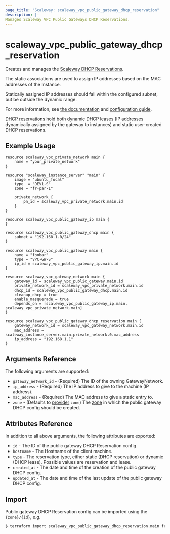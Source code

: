 ```yaml
---
page_title: "Scaleway: scaleway_vpc_public_gateway_dhcp_reservation"
description: |-
Manages Scaleway VPC Public Gateways DHCP Reservations.
---
```


# scaleway_vpc_public_gateway_dhcp_reservation

Creates and manages the [Scaleway DHCP Reservations](https://www.scaleway.com/en/docs/network/vpc/concepts/#dhcp).

The static associations are used to assign IP addresses based on the MAC addresses of the Instance.

Statically assigned IP addresses should fall within the configured subnet, but be outside the dynamic range.

For more information, see [the documentation](https://developers.scaleway.com/en/products/vpc-gw/api/v1/#dhcp-c05544) and [configuration guide](https://www.scaleway.com/en/docs/network/vpc/how-to/configure-a-public-gateway/#how-to-review-and-configure-dhcp).

[DHCP reservations](https://developers.scaleway.com/en/products/vpc-gw/api/v1/#dhcp-entries-e40fb6) hold both dynamic DHCP leases (IP addresses dynamically assigned by the gateway to instances) and static user-created DHCP reservations.

## Example Usage

```hcl
resource scaleway_vpc_private_network main {
    name = "your_private_network"
}

resource "scaleway_instance_server" "main" {
    image = "ubuntu_focal"
    type  = "DEV1-S"
    zone = "fr-par-1"

    private_network {
        pn_id = scaleway_vpc_private_network.main.id
    }
}

resource scaleway_vpc_public_gateway_ip main {
}

resource scaleway_vpc_public_gateway_dhcp main {
    subnet = "192.168.1.0/24"
}

resource scaleway_vpc_public_gateway main {
    name = "foobar"
    type = "VPC-GW-S"
    ip_id = scaleway_vpc_public_gateway_ip.main.id
}

resource scaleway_vpc_gateway_network main {
    gateway_id = scaleway_vpc_public_gateway.main.id
    private_network_id = scaleway_vpc_private_network.main.id
    dhcp_id = scaleway_vpc_public_gateway_dhcp.main.id
    cleanup_dhcp = true
    enable_masquerade = true
    depends_on = [scaleway_vpc_public_gateway_ip.main, scaleway_vpc_private_network.main]
}

resource scaleway_vpc_public_gateway_dhcp_reservation main {
    gateway_network_id = scaleway_vpc_gateway_network.main.id
    mac_address = scaleway_instance_server.main.private_network.0.mac_address
    ip_address = "192.168.1.1"
}
```

## Arguments Reference

The following arguments are supported:

- `gateway_network_id` - (Required) The ID of the owning GatewayNetwork.
- `ip_address` - (Required) The IP address to give to the machine (IP address).
- `mac_address` - (Required) The MAC address to give a static entry to.
- `zone` - (Defaults to [provider](../index.md#zone) `zone`) The [zone](../guides/regions_and_zones.md#zones) in which the public gateway DHCP config should be created.

## Attributes Reference

In addition to all above arguments, the following attributes are exported:

- `id` - The ID of the public gateway DHCP Reservation config.
- `hostname` - The Hostname of the client machine.
- `type` - The reservation type, either static (DHCP reservation) or dynamic (DHCP lease). Possible values are reservation and lease.
- `created_at` - The date and time of the creation of the public gateway DHCP config.
- `updated_at` - The date and time of the last update of the public gateway DHCP config.

## Import

Public gateway DHCP Reservation config can be imported using the `{zone}/{id}`, e.g.

```bash
$ terraform import scaleway_vpc_public_gateway_dhcp_reservation.main fr-par-1/11111111-1111-1111-1111-111111111111
```
